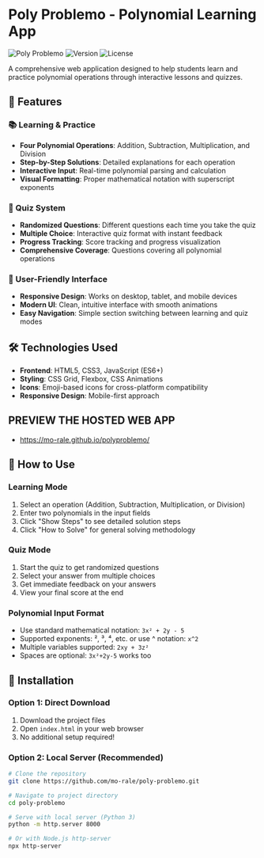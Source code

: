 # Poly Problemo - Polynomial Learning App

![Poly Problemo](https://img.shields.io/badge/Polynomial-Learning%20App-blue)
![Version](https://img.shields.io/badge/Version-Beta-1.0.0-green)
![License](https://img.shields.io/badge/License-MIT-yellow)

A comprehensive web application designed to help students learn and practice polynomial operations through interactive lessons and quizzes.

## 🚀 Features

### 📚 Learning & Practice
- **Four Polynomial Operations**: Addition, Subtraction, Multiplication, and Division
- **Step-by-Step Solutions**: Detailed explanations for each operation
- **Interactive Input**: Real-time polynomial parsing and calculation
- **Visual Formatting**: Proper mathematical notation with superscript exponents

### 🧠 Quiz System
- **Randomized Questions**: Different questions each time you take the quiz
- **Multiple Choice**: Interactive quiz format with instant feedback
- **Progress Tracking**: Score tracking and progress visualization
- **Comprehensive Coverage**: Questions covering all polynomial operations

### 🎨 User-Friendly Interface
- **Responsive Design**: Works on desktop, tablet, and mobile devices
- **Modern UI**: Clean, intuitive interface with smooth animations
- **Easy Navigation**: Simple section switching between learning and quiz modes

## 🛠️ Technologies Used

- **Frontend**: HTML5, CSS3, JavaScript (ES6+)
- **Styling**: CSS Grid, Flexbox, CSS Animations
- **Icons**: Emoji-based icons for cross-platform compatibility
- **Responsive Design**: Mobile-first approach
## PREVIEW THE HOSTED WEB APP
- https://mo-rale.github.io/polyproblemo/
## 📖 How to Use

### Learning Mode
1. Select an operation (Addition, Subtraction, Multiplication, or Division)
2. Enter two polynomials in the input fields
3. Click "Show Steps" to see detailed solution steps
4. Click "How to Solve" for general solving methodology

### Quiz Mode
1. Start the quiz to get randomized questions
2. Select your answer from multiple choices
3. Get immediate feedback on your answers
4. View your final score at the end

### Polynomial Input Format
- Use standard mathematical notation: `3x² + 2y - 5`
- Supported exponents: ², ³, ⁴, etc. or use ^ notation: `x^2`
- Multiple variables supported: `2xy + 3z²`
- Spaces are optional: `3x²+2y-5` works too

## 🚀 Installation

### Option 1: Direct Download
1. Download the project files
2. Open `index.html` in your web browser
3. No additional setup required!

### Option 2: Local Server (Recommended)
```bash
# Clone the repository
git clone https://github.com/mo-rale/poly-problemo.git

# Navigate to project directory
cd poly-problemo

# Serve with local server (Python 3)
python -m http.server 8000

# Or with Node.js http-server
npx http-server
